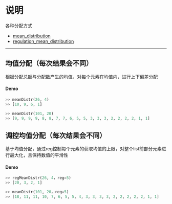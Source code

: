 # 说明
各种分配方式

- [mean_distribution](#均值分配)
- [regulation_mean_distribution](#调控均值分配)


---
## 均值分配（每次结果会不同）
根据分配总额与分配数产生的均值，对每个元素在均值内，进行上下偏差分配

#### Demo
```python
>> meanDistr(26, 4)
>> [10, 9, 6, 1]

>> meanDistr(101, 20)
>> [9, 9, 9, 9, 8, 8, 7, 7, 6, 5, 5, 3, 3, 3, 2, 2, 2, 2, 1, 1]

```

## 调控均值分配（每次结果会不同）
基于均值分配，通过reg控制每个元素的获取均值的上限，对整个list前部分元素进行最大化，且保持数值的平滑性

#### Demo
```python
>> regMeanDistr(26, 4，reg=5)
>> [20, 3, 2, 1]

>> meanDistr(101, 20，reg=5)
>> [18, 11, 11, 10, 7, 6, 5, 5, 4, 3, 3, 3, 3, 2, 2, 2, 2, 2, 1, 1]

```
